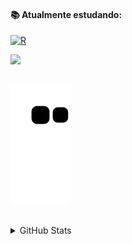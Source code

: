 #### 📚 Atualmente estudando:

[![R](https://img.shields.io/badge/R-20232A?style=for-the-badge&logo=R&logoColor=20232A&labelColor=white)]()

<img src="https://i.giphy.com/media/S3Pe5NZqgmE8Tl3NI5/giphy-downsized-large.gif" width="200"/>

<!--

<details><summary>Stack:</summary><blockquote>

#### Programming Languages: 
[![Python](https://img.shields.io/badge/Python-0D1117?style=for-the-badge&logo=Python&logoColor=0D1117&labelColor=white)]()
[![C](https://img.shields.io/badge/C-0D1117?style=for-the-badge&logo=C&logoColor=0D1117&labelColor=white)]()
[![C++](https://img.shields.io/badge/C++-0D1117?style=for-the-badge&logo=Cplusplus&logoColor=0D1117&labelColor=white)]()

#### OS
[![Linux](https://img.shields.io/badge/Linux-0D1117?style=for-the-badge&logo=Linux&logoColor=0d1117&labelColor=white)]()

#### Colaborative
[![GitHub](https://img.shields.io/badge/github-0d1117?style=for-the-badge&logo=github&logoColor=0d1117&labelColor=white)]()
[![Git](https://img.shields.io/badge/git-0d1117?style=for-the-badge&logo=git&logoColor=0d1117&labelColor=white)]()
[![Notion](https://img.shields.io/badge/notion-0d1117?style=for-the-badge&logo=notion&logoColor=0d1117&labelColor=white)]()

#### Academics 
[![Overleaf](https://img.shields.io/badge/overleaf-0d1117?style=for-the-badge&logo=overleaf&logoColor=0d1117&labelColor=white)]()
[![LaTeX](https://img.shields.io/badge/latex-0d1117?style=for-the-badge&logo=latex&logoColor=0d1117&labelColor=white)]()
[![Academia](https://img.shields.io/badge/academia-0d1117?style=for-the-badge&logo=academia&logoColor=0d1117&labelColor=white)]()

</details></blockquote>
<!--

[![Python](https://img.shields.io/badge/Python-0D1117?style=for-the-badge&logo=Python&logoColor=0D1117&labelColor=white)]()
[![C](https://img.shields.io/badge/C-0D1117?style=for-the-badge&logo=C&logoColor=0D1117&labelColor=white)]()
[![C++](https://img.shields.io/badge/C++-0D1117?style=for-the-badge&logo=Cplusplus&logoColor=0D1117&labelColor=white)]()

-->

##

![Snake animation](https://github.com/vitornegromonte/vitornegromonte/blob/output/github-contribution-grid-snake.svg)

## 
<details><summary>GitHub Stats</summary>
<div align="left">
  <a href="https://github.com/vitornegromonte">
  <img height="170em" src="https://github-readme-stats.vercel.app/api?username=vitornegromonte&show_icons=true&theme=github_dark&hide_border=true&include_all_commits=true&count_private=true"/>
  </details>
